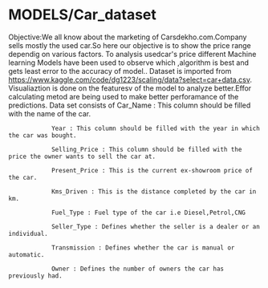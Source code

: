 # MODELS/Car_dataset
Objective:We all know about the marketing of Carsdekho.com.Company sells mostly the used car.So here our objective is to show the price range dependig on various factors.
To analysis usedcar's price different Machine learning Models have been used to observe which ,algorithm is best and gets least error to the accuracy of model.. Dataset is imported from https://www.kaggle.com/code/dg1223/scaling/data?select=car+data.csv.
Visualiaztion is done on the featuresv of the model to analyze better.Effor calculating metod are being used to make better perforamance of the predictions.
Data set consists of 
                Car_Name : This column should be filled with the name of the car.

                Year : This column should be filled with the year in which the car was bought.

                Selling_Price : This column should be filled with the price the owner wants to sell the car at.

                Present_Price : This is the current ex-showroom price of the car.

                Kms_Driven : This is the distance completed by the car in km.

                Fuel_Type : Fuel type of the car i.e Diesel,Petrol,CNG

                Seller_Type : Defines whether the seller is a dealer or an individual.

                Transmission : Defines whether the car is manual or automatic.

                Owner : Defines the number of owners the car has previously had.
